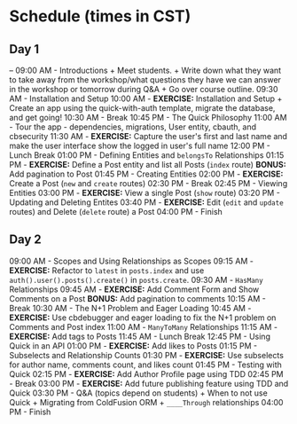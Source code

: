 # Schedule (times in CST)
## Day 1
–
09:00 AM - Introductions
    + Meet students.
    + Write down what they want to take away from the workshop/what questions they have we can answer in the workshop or tomorrow during Q&A
    + Go over course outline.
09:30 AM - Installation and Setup
10:00 AM - **EXERCISE:** Installation and Setup
    + Create an app using the quick-with-auth template, migrate the database, and get going!
10:30 AM - Break
10:45 PM - The Quick Philosophy
11:00 AM - Tour the app - dependencies, migrations, User entity, cbauth, and cbsecurity
11:30 AM - **EXERCISE:** Capture the user's first and last name and make the user interface show the logged in user's full name
12:00 PM - Lunch Break
01:00 PM - Defining Entities and `belongsTo` Relationships
01:15 PM - **EXERCISE:** Define a Post entity and list all Posts (`index` route)
           **BONUS:** Add pagination to Post
01:45 PM - Creating Entities
02:00 PM - **EXERCISE:** Create a Post (`new` and `create` routes)
02:30 PM - Break
02:45 PM - Viewing Entities
03:00 PM - **EXERCISE:** View a single Post (`show` route)
03:20 PM - Updating and Deleting Entites
03:40 PM - **EXERCISE:** Edit (`edit` and `update` routes) and Delete (`delete` route) a Post
04:00 PM - Finish

## Day 2 
09:00 AM - Scopes and Using Relationships as Scopes
09:15 AM - **EXERCISE:** Refactor to `latest` in `posts.index` and use `auth().user().posts().create()` in `posts.create`.
09:30 AM - `HasMany` Relationships
09:45 AM - **EXERCISE:** Add Comment Form and Show Comments on a Post
           **BONUS:** Add pagination to comments
10:15 AM - Break
10:30 AM - The N+1 Problem and Eager Loading
10:45 AM - **EXERCISE:** Use cbdebugger and eager loading to fix the N+1 problem on Comments and Post index
11:00 AM - `ManyToMany` Relationships
11:15 AM - **EXERCISE:** Add tags to Posts
11:45 AM - Lunch Break
12:45 PM - Using Quick in an API
01:00 PM - **EXERCISE:** Add likes to Posts
01:15 PM - Subselects and Relationship Counts
01:30 PM - **EXERCISE:** Use subselects for author name, comments count, and likes count
01:45 PM - Testing with Quick
02:15 PM - **EXERCISE:** Add Author Profile page using TDD
02:45 PM - Break
03:00 PM - **EXERCISE:** Add future publishing feature using TDD and Quick
03:30 PM - Q&A (topics depend on students)
    + When to not use Quick
    + Migrating from ColdFusion ORM
    + `____Through` relationships
04:00 PM - Finish